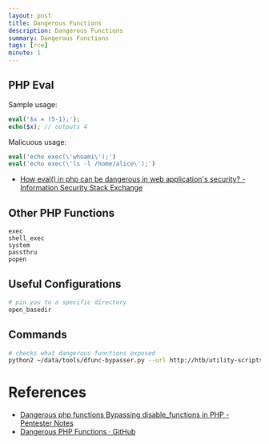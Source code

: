 ```yaml
---
layout: post
title: Dangerous Functions
description: Dangerous Functions
summary: Dangerous Functions
tags: [rce]
minute: 1
---
```

## PHP Eval
Sample usage:

```php
eval('$x = (5-1);');
echo($x); // outputs 4
```

Malicuous usage:

```php
eval('echo exec(\'whoami\');')
eval('echo exec(\'ls -l /home/alice\');')
```

* [How eval() in php can be dangerous in web application's security? - Information Security Stack Exchange](https://security.stackexchange.com/questions/179375/how-eval-in-php-can-be-dangerous-in-web-applications-security)

## Other PHP Functions
```
exec
shell_exec
system
passthru
popen
```

## Useful Configurations
```bash
# pin you to a specific directory
open_basedir
```

## Commands
```bash
# checks what dangerous functions exposed
python2 ~/data/tools/dfunc-bypasser.py --url http://htb/utility-scripts/info.php
```

# References
* [Dangerous php functions Bypassing disable_functions in PHP - Pentester Notes](https://alionder.net/dangerous-php-functions/)
* [Dangerous PHP Functions · GitHub](https://gist.github.com/mccabe615/b0907514d34b2de088c4996933ea1720)